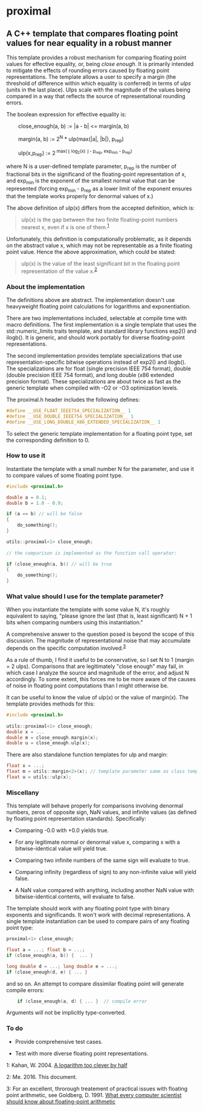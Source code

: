 # proximal

## A C++ template that compares floating point values for near equality in a robust manner

This template provides a robust mechanism for comparing floating point
values for effective equality, or, being *close enough*. It is primarily intended 
to mitigate the effects of rounding errors caused by floating point 
representations. The template allows a user to specify a margin (the 
threshold of difference within which equality is conferred) in terms of
*ulps* (units in the last place). Ulps scale with the magnitude of the 
values being compared in a way that reflects the source of 
representational rounding errors.

The boolean expression for effective equality is:

&nbsp;&nbsp;&nbsp;&nbsp;&nbsp;&nbsp;&nbsp;&nbsp;close_enough(a, b) := &#124;a - b&#124; <= margin(a, b)

&nbsp;&nbsp;&nbsp;&nbsp;&nbsp;&nbsp;&nbsp;&nbsp;margin(a, b) := 2<sup>N</sup> * ulp(max(&#124;a&#124;, &#124;b&#124;), p<sub>rep</sub>) 

&nbsp;&nbsp;&nbsp;&nbsp;&nbsp;&nbsp;&nbsp;&nbsp;ulp(x,p<sub>rep</sub>) := 2<sup> max( &lfloor; log<sub>2</sub>(x) &rfloor; - p<sub>rep</sub>, exp<sub>min</sub> - p<sub>rep</sub>)  </sup>

where N is a user-defined template parameter, p<sub>rep</sub> is the number of 
fractional bits in the significand of the 
floating-point representation of x, and exp<sub>min</sub> 
is the exponent of the smallest normal value that can be represented (forcing exp<sub>min</sub> - p<sub>rep</sub> as a 
lower limit of the exponent ensures that the template works properly for denormal values of x.)

The above definition of ulp(x) differs from the accepted definition, which is:

>ulp(x) is the gap between the two finite floating-point numbers nearest x,  even if x is one of them.<sup>[1](#kahan)</sup>

Unfortunately, this definition is computationally problematic, as it depends on the abstract value x, which may not
be representable as a finite floating point value. Hence the above approximation, which could be stated:

>ulp(x) is the value of the least significant bit in the floating point representation of the value x.<sup>[2](#me)</sup>

### About the implementation

The definitions above are abstract. The implementation doesn't use heavyweight floating point calculations for logarithms and exponentiation. 

There are two implementations included, selectable at compile time with macro definitions. The first implementation
is a single template that uses the std::numeric_limits traits template, and standard library functions exp2() and ilogb(). It is generic, 
and should work portably for diverse floating-point representations.

The second implementation provides template specializations that use representation-specific bitwise operations instead of exp2() and ilogb(). 
The specializations are for float (single precision IEEE 754 format), double (double precision IEEE 754 format), and long double 
(x86 extended precision format). These specializations are about twice as fast as the generic template when compiled with -O2 or -O3
optimization levels.

The proximal.h header includes the following defines:

```` cpp
#define __USE_FLOAT_IEEE754_SPECIALIZATION__ 1
#define __USE_DOUBLE_IEEE754_SPECIALIZATION__ 1
#define __USE_LONG_DOUBLE_X86_EXTENDED_SPECIALIZATION__ 1
````
To select the generic template implementation for a floating point type, set the corresponding definition to 0.

### How to use it

Instantiate the template with a small number N for the parameter, and use 
it to compare values of some floating point type.

```` cpp
#include <proximal.h>

double a = 0.1;
double b = 1.0 - 0.9;

if (a == b) // will be false
{
	do_something();
}

utils::proximal<1> close_enough;
	
// the comparison is implemented as the function call operator:

if (close_enough(a, b)) // will be true
{
	do_something();
}
````

### What value should I use for the template parameter?

When you instantiate the template with some value N, it's roughly equivalent
to saying, "please ignore the last (that is, least significant) N + 1 bits 
when comparing numbers using this instantiation."

A comprehensive answer to the question posed is beyond the scope of this
discussion. The magnitude of representational noise that may accumulate
depends on the specific computation involved.<sup>[3](#goldberg)</sup>

As a rule of thumb, I find it useful to be conservative, so I set N to 1 
(margin = 2 ulps). Comparisons that are legitimately "close enough" may fail, 
in which case I analyze the source and magnitude of the error, and adjust N accordingly.
To some extent, this forces me to be more aware of the causes
of noise in floating point computations than I might otherwise be.

It can be useful to know the value of ulp(x) or the value of margin<N>(x).
The template provides methods for this:

```` cpp
#include <proximal.h>
	
utils::proximal<1> close_enough;
double x = ...
double m = close_enough.margin(x);
double u = close_enough.ulp(x);
````
There are also standalone function templates for ulp and margin:

```` cpp
float x = ...;
float m = utils::margin<2>(x); // template parameter same as class template
float u = utils::ulp(x);
````

### Miscellany

This template will behave properly for comparisons involving denormal 
numbers, zeros of opposite sign, NaN values, and infinite values (as 
defined by floating point representation standards). Specifically:

* Comparing -0.0 with +0.0 yields true.

* For any legitimate normal or denormal value x, comparing x with a bitwise-identical value will yield true.

* Comparing two infinite numbers of the same sign will evaluate to true.

* Comparing infinity (regardless of sign) to any non-infinite value will yield false.

* A NaN value compared with anything, including another NaN value with bitwise-identical contents, will evaluate to false.

The template should work with any floating point type with binary exponents 
and significands. It won't work with decimal representations. A single 
template instantiation can be used to compare pairs of any floating point type:

```` cpp 
proximal<1> close_enough;

float a = ...; float b = ...;
if (close_enough(a, b)) {  ... }

long double d = ...; long double e = ...;
if (close_enough(d, e) { ... }
````
and so on. An attempt to compare dissimilar floating point will generate 
compile errors:

```` cpp
	if (close_enough(a, d) { ... }  // compile error
````
Arguments will not be implicitly type-converted.

### To do

* Provide comprehensive test cases.

* Test with more diverse floating point representations.


<a name="kahan">1</a>: Kahan, W. 2004. [A logarithm too clever by half](https://people.eecs.berkeley.edu/~wkahan/LOG10HAF.TXT)

<a name="me">2</a>: Me. 2016. This document.

<a name="goldberg">3</a>: For an excellent, throrough treatement of practical issues with floating point arithmetic, see 
Goldberg, D. 1991. [What every computer scientist should know about floating-point arithmetic](http://docs.oracle.com/cd/E19957-01/806-3568/ncg_goldberg.html)

